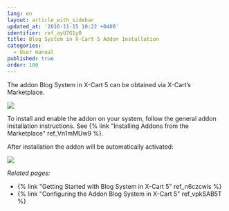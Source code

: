 ```yaml
---
lang: en
layout: article_with_sidebar
updated_at: '2016-11-15 10:22 +0400'
identifier: ref_ayU7G1y0
title: Blog System in X-Cart 5 Addon Installation
categories:
  - User manual
published: true
order: 100
---
```


The addon Blog System in X-Cart 5 can be obtained via X-Cart’s Marketplace. 

![]({{site.baseurl}}/attachments/7505491/8719386.png)

To install and enable the addon on your system, follow the general addon installation instructions. See {% link "Installing Addons from the Marketplace" ref_Vn1mMUw9 %}. 

After installation the addon will be automatically activated:

![]({{site.baseurl}}/attachments/7505491/8719387.png)



_Related pages:_

*   {% link "Getting Started with Blog System in X-Cart 5" ref_n6czcwis %}
*   {% link "Configuring the Addon Blog System in X-Cart 5" ref_vpkSAB5T %}

